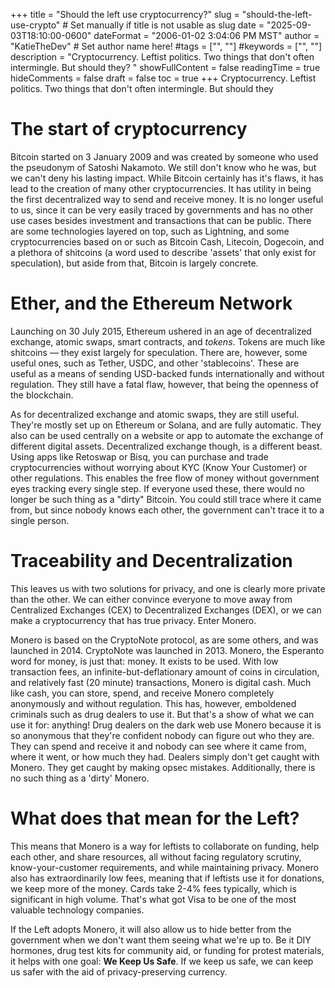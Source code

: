 +++
title = "Should the left use cryptocurrency?"
slug = "should-the-left-use-crypto" # Set manually if title is not usable as slug
date = "2025-09-03T18:10:00-0600"
dateFormat = "2006-01-02 3:04:06 PM MST"
author = "KatieTheDev" # Set author name here!
#tags = ["", ""]
#keywords = ["", ""]
description = "Cryptocurrency. Leftist politics. Two things that don't often intermingle. But should they? "
showFullContent = false
readingTime = true
hideComments = false
draft = false
toc = true
+++
Cryptocurrency. Leftist politics. Two things that don't often intermingle. But should they 

# The start of cryptocurrency
Bitcoin started on 3 January 2009 and was created by someone who used the pseudonym of Satoshi Nakamoto. We still don't know who he was, but we can't deny his lasting impact. While Bitcoin certainly has it's flaws, it has lead to the creation of many other cryptocurrencies. It has utility in being the first decentralized way to send and receive money. It is no longer useful to us, since it can be very easily traced by governments and has no other use cases besides investment and transactions that can be public. There are some technologies layered on top, such as Lightning, and some cryptocurrencies based on or such as Bitcoin Cash, Litecoin, Dogecoin, and a plethora of shitcoins (a word used to describe 'assets' that only exist for speculation), but aside from that, Bitcoin is largely concrete. 

# Ether, and the Ethereum Network
Launching on 30 July 2015, Ethereum ushered in an age of decentralized exchange, atomic swaps, smart contracts, and *tokens*. Tokens are much like shitcoins — they exist largely for speculation. There are, however, some useful ones, such as Tether, USDC, and other 'stablecoins'. These are useful as a means of sending USD-backed funds internationally and without regulation. They still have a fatal flaw, however, that being the openness of the blockchain. 

As for decentralized exchange and atomic swaps, they are still useful. They're mostly set up on Ethereum or Solana, and are fully automatic. They also can be used centrally on a website or app to automate the exchange of different digital assets. Decentralized exchange though, is a different beast. Using apps like Retoswap or Bisq, you can purchase and trade cryptocurrencies without worrying about KYC (Know Your Customer) or other regulations. This enables the free flow of money without government eyes tracking every single step. If everyone used these, there would no longer be such thing as a "dirty" Bitcoin. You could still trace where it came from, but since nobody knows each other, the government can't trace it to a single person. 

# Traceability and Decentralization 
This leaves us with two solutions for privacy, and one is clearly more private than the other. We can either convince everyone to move away from Centralized Exchanges (CEX) to Decentralized Exchanges (DEX), or we can make a cryptocurrency that has true privacy. Enter Monero. 

Monero is based on the CryptoNote protocol, as are some others, and was launched in 2014. CryptoNote was launched in 2013. Monero, the Esperanto word for money, is just that: money. It exists to be used. With low transaction fees, an infinite-but-deflationary amount of coins in circulation, and relatively fast (20 minute) transactions, Monero is digital cash. Much like cash, you can store, spend, and receive Monero completely anonymously and without regulation. This has, however, emboldened criminals such as drug dealers to use it. But that's a show of what we can use it for: anything! Drug dealers on the dark web use Monero because it is so anonymous that they're confident nobody can figure out who they are. They can spend and receive it and nobody can see where it came from, where it went, or how much they had. Dealers simply don't get caught with Monero. They get caught by making opsec mistakes. Additionally, there is no such thing as a 'dirty' Monero. 

# What does that mean for the Left? 
This means that Monero is a way for leftists to collaborate on funding, help each other, and share resources, all without facing regulatory scrutiny, know-your-customer requirements, and while maintaining privacy. Monero also has extraordinarily low fees, meaning that if leftists use it for donations, we keep more of the money. Cards take 2-4% fees typically, which is significant in high volume. That's what got Visa to be one of the most valuable technology companies. 

If the Left adopts Monero, it will also allow us to hide better from the government when we don't want them seeing what we're up to. Be it DIY hormones, drug test kits for community aid, or funding for protest materials, it helps with one goal: **We Keep Us Safe**. If we keep us safe, we can keep us safer with the aid of privacy-preserving currency. 
